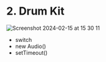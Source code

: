 # 2. Drum Kit

![Screenshot 2024-02-15 at 15 30 11](https://github.com/PlooJompong/Javascript-projects/assets/50630228/a580ff42-ae40-4e01-bc02-6cde8e06bff1)

- switch
- new Audio()
- setTimeout()
